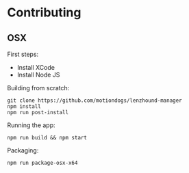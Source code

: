 # Contributing

## OSX

First steps:

- Install XCode
- Install Node JS

Building from scratch:

```
git clone https://github.com/motiondogs/lenzhound-manager
npm install
npm run post-install
```

Running the app:

```
npm run build && npm start
```

Packaging:

```
npm run package-osx-x64
```